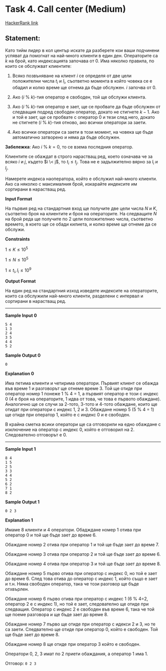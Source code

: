 # Task 4. Call center (Medium)

[HackerRank link](<https://www.hackerrank.com/contests/sda-hw-8-2021/challenges/call-center-1>)

## Statement:

Като тийм лидер в кол център искате да разберете кои ваши подчинени успяват да помогнат на най-много клиенти в един ден. Операторите са $k$ на брой, като индексацията започава от 0. Има няколко правила, по които се обслужват клиентите:

1.  Всяко позвъняване на клиент $i$ се определя от две цели положителни числа $t_i$ и $l_i$, съответно момента в който човека се е обадил и колко време ще отнема да бъде обслужен. $i$ започва от 0.
    
2.  Ако ($i$ % $k$)-тия оператор е свободен, той ще обслужи клиента.
    
3.  Ако ($i$ % $k$)-тия оператор е зает, ще се пробвате да бъде обслужен от следващия подред свободен оператор, докато не стигнете $k-1$. Ако и той е зает, ще се пробвате с оператор $0$ и тези след него, докато не стигнете ($i$ % $k$)-тия отново, ако всички оператори за заети.
    
4.  Ако всички оператори са заети в този момент, на човека ще бъде автоматично затворено и няма да бъде обслужен.
    
**Забележка**: Ако $i$ % $k = 0$, то се взема последния оператор.

Клиентите се обаждат в строго нарастващ ред, което означава че за всяко $i$ и $j$, където $i \< j$, то $t_i\le t_j$. Това не е задължително вярно за $l_i$ и $l_j$.

Намерете индекса наоператора, който е обслужил най-много клиенти. Ако са няколко с максималния брой, изкарайте индексите им сортирани в нарастващ ред.

**Input Format**

На първия ред на стандартния вход ще получите две цели числа $N$ и $K$, съответно броя на клиентите и броя на операторите. На следващите $N$ на брой реда ще получите по 2 цели положителнио числа, съответно времето, в което ще се обади килиета, и колко време ще отнеме да се обслужи.

**Constraints**

$1\le K \le 10^5$

$1 \le N \le 10^5$

$1 \le t_i, l_i\le 10^9$

**Output Format**

На един ред на стандартния изход изведете индексите на операторите, които са обслужили най-много клиенти, разделени с интервал и сортирани в нарастващ ред.

---

**Sample Input 0**

```
5 4
1 3
2 4
3 5
4 4
5 2
```

**Sample Output 0**

```
0
```

**Explanation 0**

Има петима клиенти и четирима оператори. Първият клиент се обажда във време 1 и разговорът ще отнеме време 3. Той ще отиде при оператор номер 1 понеже 1 % 4 = 1, а първият оператор е този с индекс 0 (4 е броя на операторите, 1 идва от това, че това е първото обаждане). Аналогично ще се случи за 2-тото, 3-тото и 4-тото обаждане, които ще отидат при оператори с индекс 1, 2 и 3. Обаждане номер 5 (5 % 4 = 1) ще отиде при оператор 1, който е с индекс 0 и е свободен.

В крайна сметка всики оператори ще са отговорили на едно обаждане с изключение на оператор с индекс 0, който е отговорил на 2. Следователно отговорът е 0.

---

**Sample Input 1**

```
8 4
1 5
2 5
3 3
4 4
5 2
6 2
7 1
8 2
```

**Sample Output 1**

```
0 2 3
```

**Explanation 1**

Имаме 8 клиенти и 4 оператори. Обадждане номер 1 отива при оператор 0 и той ще бъде зает до време 6.

Обаждане номер 2 отива при оператор 1 и той ще бъде зает до време 7.

Обаждане номер 3 отива при оператор 2 и той ще бъде зает до време 6.

Обаждане номер 4 отива при оператор 3 и той ще бъде зает до време 8.

Обаждане номер 5 първо отива при оператор с индекс 0, но той е зает до време 6. След това отива до оператор с индекс 1, който също е зает и т.н. Няма свободен оператор, така че този разговор ще бъде отхвърлен.

Обаждане номер 6 първо отива при оператор с индекс 1 (6 % 4=2, оператор 2 е с индекс 1), но той е зает, следователно ще отиде при следващия. Оператор с индекс 2 е свободен във време 6, така че той ще поеме разговора и ще бъде зает до време 8.

Обаждане номер 7 първо ще отиде при оператор с идекси 2 и 3, но те са заети. Следвателно ще отиде при оператор 0, който е свободен. Той ще бъде зает до време 8.

Обаждане номер 8 ще отиде при оператор 3 който е свободен.

Оператори 0, 2, 3 имат по 2 приети обаждания, а оператор 1 има 1. 

Отговор: `0 2 3`